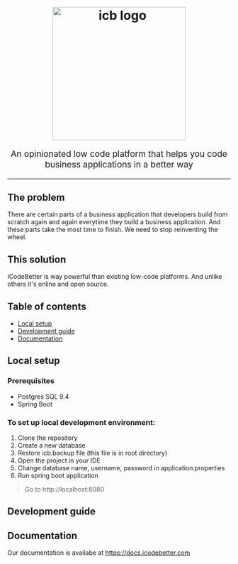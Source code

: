 <h1 align="center">
  <br>
  <img src="https://cdn.rawgit.com/icodebetter/icodebetter/8c1e7b6c/icodebetter_logo-1-300x60.png" alt="icb logo" title="icb logo" width="300">
  <br>
</h1>
<p align="center" style="font-size: 1.2rem;">An opinionated low code platform that helps you code business applications in a better way</p>

<hr />

## The problem
There are certain parts of a business application that developers build from scratch again and again everytime they build a business application. And these parts take the most time to finish. We need to stop reinventing the wheel. 

## This solution
iCodeBetter is way powerful than existing low-code platforms. And unlike others it's online and open source. 

## Table of contents

* [Local setup](#local-setup)
* [Development guide](#development-guide)
* [Documentation](#documentation)

## Local setup

### Prerequisites
- Postgres SQL 9.4
- Spring Boot


### To set up local development environment: 
1. Clone the repository
2. Create a new database 
3. Restore icb.backup file (this file is in root directory)
4. Open the project in your IDE
5. Change database name, username, password in application.properties
6. Run spring boot application
> Go to http://localhost:8080

## Development guide


## Documentation
Our documentation is availabe at https://docs.icodebetter.com
